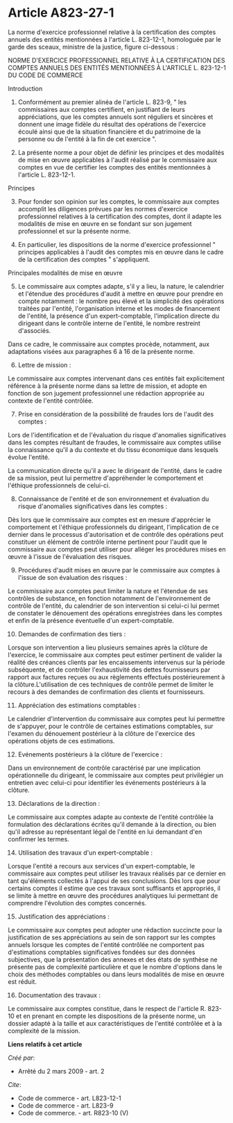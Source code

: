 # Article A823-27-1

La norme d'exercice professionnel relative à la certification des comptes annuels des entités mentionnées à l'article L.
823-12-1, homologuée par le garde des sceaux, ministre de la justice, figure ci-dessous : 

NORME D'EXERCICE PROFESSIONNEL RELATIVE À LA CERTIFICATION DES COMPTES ANNUELS DES ENTITÉS MENTIONNÉES À L'ARTICLE L.
823-12-1 DU CODE DE COMMERCE 

Introduction 

1. Conformément au premier alinéa de l'article L. 823-9, " les commissaires aux comptes certifient, en justifiant de leurs
appréciations, que les comptes annuels sont réguliers et sincères et donnent une image fidèle du résultat des opérations de
l'exercice écoulé ainsi que de la situation financière et du patrimoine de la personne ou de l'entité à la fin de cet
exercice ". 

2. La présente norme a pour objet de définir les principes et des modalités de mise en œuvre applicables à l'audit réalisé
par le commissaire aux comptes en vue de certifier les comptes des entités mentionnées à l'article L. 823-12-1. 

Principes 

3. Pour fonder son opinion sur les comptes, le commissaire aux comptes accomplit les diligences prévues par les normes
d'exercice professionnel relatives à la certification des comptes, dont il adapte les modalités de mise en œuvre en se
fondant sur son jugement professionnel et sur la présente norme. 

4. En particulier, les dispositions de la norme d'exercice professionnel " principes applicables à l'audit des comptes mis en
œuvre dans le cadre de la certification des comptes " s'appliquent. 

Principales modalités de mise en œuvre 

5. Le commissaire aux comptes adapte, s'il y a lieu, la nature, le calendrier et l'étendue des procédures d'audit à mettre en
œuvre pour prendre en compte notamment : le nombre peu élevé et la simplicité des opérations traitées par l'entité,
l'organisation interne et les modes de financement de l'entité, la présence d'un expert-comptable, l'implication directe du
dirigeant dans le contrôle interne de l'entité, le nombre restreint d'associés. 

Dans ce cadre, le commissaire aux comptes procède, notamment, aux adaptations visées aux paragraphes 6 à 16 de la présente
norme. 

6. Lettre de mission : 

Le commissaire aux comptes intervenant dans ces entités fait explicitement référence à la présente norme dans sa lettre de
mission, et adopte en fonction de son jugement professionnel une rédaction appropriée au contexte de l'entité contrôlée. 

7. Prise en considération de la possibilité de fraudes lors de l'audit des comptes : 

Lors de l'identification et de l'évaluation du risque d'anomalies significatives dans les comptes résultant de fraudes, le
commissaire aux comptes utilise la connaissance qu'il a du contexte et du tissu économique dans lesquels évolue l'entité. 

La communication directe qu'il a avec le dirigeant de l'entité, dans le cadre de sa mission, peut lui permettre d'appréhender
le comportement et l'éthique professionnels de celui-ci. 

8. Connaissance de l'entité et de son environnement et évaluation du risque d'anomalies significatives dans les comptes : 

Dès lors que le commissaire aux comptes est en mesure d'apprécier le comportement et l'éthique professionnels du dirigeant,
l'implication de ce dernier dans le processus d'autorisation et de contrôle des opérations peut constituer un élément de
contrôle interne pertinent pour l'audit que le commissaire aux comptes peut utiliser pour alléger les procédures mises en
œuvre à l'issue de l'évaluation des risques. 

9. Procédures d'audit mises en œuvre par le commissaire aux comptes à l'issue de son évaluation des risques : 

Le commissaire aux comptes peut limiter la nature et l'étendue de ses contrôles de substance, en fonction notamment de
l'environnement de contrôle de l'entité, du calendrier de son intervention si celui-ci lui permet de constater le dénouement
des opérations enregistrées dans les comptes et enfin de la présence éventuelle d'un expert-comptable. 

10. Demandes de confirmation des tiers : 

Lorsque son intervention a lieu plusieurs semaines après la clôture de l'exercice, le commissaire aux comptes peut estimer
pertinent de valider la réalité des créances clients par les encaissements intervenus sur la période subséquente, et de
contrôler l'exhaustivité des dettes fournisseurs par rapport aux factures reçues ou aux règlements effectués postérieurement
à la clôture.L'utilisation de ces techniques de contrôle permet de limiter le recours à des demandes de confirmation des
clients et fournisseurs. 

11. Appréciation des estimations comptables : 

Le calendrier d'intervention du commissaire aux comptes peut lui permettre de s'appuyer, pour le contrôle de certaines
estimations comptables, sur l'examen du dénouement postérieur à la clôture de l'exercice des opérations objets de ces
estimations. 

12. Evénements postérieurs à la clôture de l'exercice : 

Dans un environnement de contrôle caractérisé par une implication opérationnelle du dirigeant, le commissaire aux comptes
peut privilégier un entretien avec celui-ci pour identifier les événements postérieurs à la clôture. 

13. Déclarations de la direction : 

Le commissaire aux comptes adapte au contexte de l'entité contrôlée la formulation des déclarations écrites qu'il demande à
la direction, ou bien qu'il adresse au représentant légal de l'entité en lui demandant d'en confirmer les termes. 

14. Utilisation des travaux d'un expert-comptable : 

Lorsque l'entité a recours aux services d'un expert-comptable, le commissaire aux comptes peut utiliser les travaux réalisés
par ce dernier en tant qu'éléments collectés à l'appui de ses conclusions. Dès lors que pour certains comptes il estime que
ces travaux sont suffisants et appropriés, il se limite à mettre en œuvre des procédures analytiques lui permettant de
comprendre l'évolution des comptes concernés. 

15. Justification des appréciations : 

Le commissaire aux comptes peut adopter une rédaction succincte pour la justification de ses appréciations au sein de son
rapport sur les comptes annuels lorsque les comptes de l'entité contrôlée ne comportent pas d'estimations comptables
significatives fondées sur des données subjectives, que la présentation des annexes et des états de synthèse ne présente pas
de complexité particulière et que le nombre d'options dans le choix des méthodes comptables ou dans leurs modalités de mise
en œuvre est réduit. 

16. Documentation des travaux : 

Le commissaire aux comptes constitue, dans le respect de l'article R. 823-10 et en prenant en compte les dispositions de la
présente norme, un dossier adapté à la taille et aux caractéristiques de l'entité contrôlée et à la complexité de la mission.

**Liens relatifs à cet article**

_Créé par_:

  - Arrêté du 2 mars 2009 - art. 2

_Cite_:

  - Code de commerce - art. L823-12-1
  - Code de commerce - art. L823-9
  - Code de commerce. - art. R823-10 (V)
